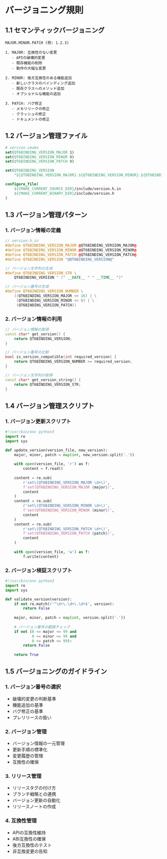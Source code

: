 # バージョニング規則

## 1.1 セマンティックバージョニング
```text
MAJOR.MINOR.PATCH (例: 1.2.3)

1. MAJOR: 互換性のない変更
   - APIの破壊的変更
   - 既存機能の削除
   - 動作の大幅な変更

2. MINOR: 後方互換性のある機能追加
   - 新しいクラスのバインディング追加
   - 既存クラスへのメソッド追加
   - オプショナルな機能の追加

3. PATCH: バグ修正
   - メモリリークの修正
   - クラッシュの修正
   - ドキュメントの修正
```

## 1.2 バージョン管理ファイル
```cmake
# version.cmake
set(QT6BINDING_VERSION_MAJOR 1)
set(QT6BINDING_VERSION_MINOR 0)
set(QT6BINDING_VERSION_PATCH 0)

set(QT6BINDING_VERSION
    "${QT6BINDING_VERSION_MAJOR}.${QT6BINDING_VERSION_MINOR}.${QT6BINDING_VERSION_PATCH}")

configure_file(
    ${CMAKE_CURRENT_SOURCE_DIR}/include/version.h.in
    ${CMAKE_CURRENT_BINARY_DIR}/include/version.h
)
```

## 1.3 バージョン管理パターン

### 1. バージョン情報の定義
```cpp
// version.h.in
#define QT6BINDING_VERSION_MAJOR @QT6BINDING_VERSION_MAJOR@
#define QT6BINDING_VERSION_MINOR @QT6BINDING_VERSION_MINOR@
#define QT6BINDING_VERSION_PATCH @QT6BINDING_VERSION_PATCH@
#define QT6BINDING_VERSION "@QT6BINDING_VERSION@"

// バージョン文字列の生成
#define QT6BINDING_VERSION_STR \
    QT6BINDING_VERSION " (" __DATE__ " " __TIME__ ")"

// バージョン番号の生成
#define QT6BINDING_VERSION_NUMBER \
    ((QT6BINDING_VERSION_MAJOR << 16) | \
     (QT6BINDING_VERSION_MINOR << 8) | \
     (QT6BINDING_VERSION_PATCH))
```

### 2. バージョン情報の利用
```cpp
// バージョン情報の取得
const char* get_version() {
    return QT6BINDING_VERSION;
}

// バージョン番号の比較
bool is_version_compatible(int required_version) {
    return QT6BINDING_VERSION_NUMBER >= required_version;
}

// バージョン文字列の取得
const char* get_version_string() {
    return QT6BINDING_VERSION_STR;
}
```

## 1.4 バージョン管理スクリプト

### 1. バージョン更新スクリプト
```python
#!/usr/bin/env python3
import re
import sys

def update_version(version_file, new_version):
    major, minor, patch = map(int, new_version.split('.'))
    
    with open(version_file, 'r') as f:
        content = f.read()
    
    content = re.sub(
        r'set\(QT6BINDING_VERSION_MAJOR \d+\)',
        f'set(QT6BINDING_VERSION_MAJOR {major})',
        content
    )
    content = re.sub(
        r'set\(QT6BINDING_VERSION_MINOR \d+\)',
        f'set(QT6BINDING_VERSION_MINOR {minor})',
        content
    )
    content = re.sub(
        r'set\(QT6BINDING_VERSION_PATCH \d+\)',
        f'set(QT6BINDING_VERSION_PATCH {patch})',
        content
    )
    
    with open(version_file, 'w') as f:
        f.write(content)
```

### 2. バージョン検証スクリプト
```python
#!/usr/bin/env python3
import re
import sys

def validate_version(version):
    if not re.match(r'^\d+\.\d+\.\d+$', version):
        return False
    
    major, minor, patch = map(int, version.split('.'))
    
    # バージョン番号の範囲チェック
    if not (0 <= major <= 99 and
            0 <= minor <= 99 and
            0 <= patch <= 99):
        return False
    
    return True
```

## 1.5 バージョニングのガイドライン

### 1. バージョン番号の選択
- 破壊的変更の判断基準
- 機能追加の基準
- バグ修正の基準
- プレリリースの扱い

### 2. バージョン管理
- バージョン情報の一元管理
- 更新手順の標準化
- 変更履歴の管理
- 互換性の確保

### 3. リリース管理
- リリースタグの付け方
- ブランチ戦略との連携
- バージョン更新の自動化
- リリースノートの作成

### 4. 互換性管理
- APIの互換性維持
- ABI互換性の確保
- 後方互換性のテスト
- 非互換変更の告知
